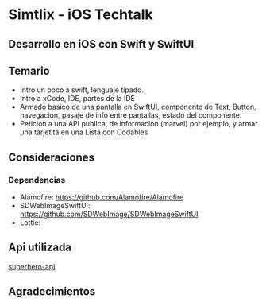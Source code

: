 # Simtlix - iOS Techtalk
## Desarrollo en iOS con Swift y SwiftUI

## Temario
- Intro un poco a swift, lenguaje tipado.
- Intro a xCode, IDE, partes de la IDE
- Armado basico de una pantalla en SwiftUI, componente de Text, Button, navegacion, pasaje de info entre pantallas, estado del componente.
- Peticion a una API publica, de informacion (marvel) por ejemplo, y armar una tarjetita en una Lista con Codables

## Consideraciones
### Dependencias
- Alamofire: https://github.com/Alamofire/Alamofire
- SDWebImageSwiftUI: https://github.com/SDWebImage/SDWebImageSwiftUI
- Lottie: 

## Api utilizada
[superhero-api](https://akabab.github.io/superhero-api/api/)

## Agradecimientos

